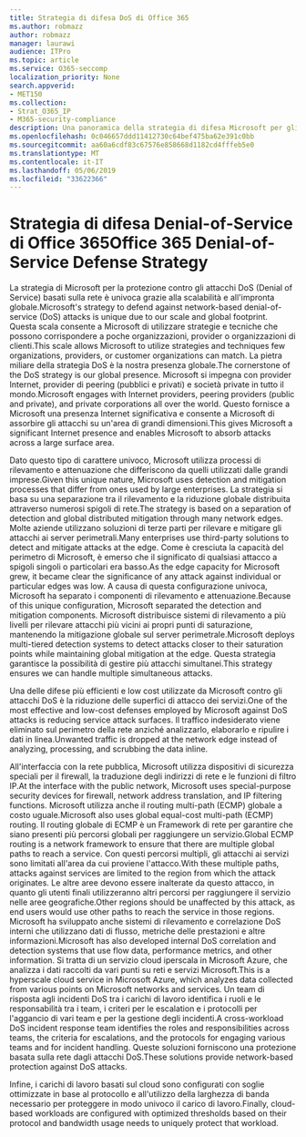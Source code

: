 ```yaml
---
title: Strategia di difesa DoS di Office 365
ms.author: robmazz
author: robmazz
manager: laurawi
audience: ITPro
ms.topic: article
ms.service: O365-seccomp
localization_priority: None
search.appverid:
- MET150
ms.collection:
- Strat_O365_IP
- M365-security-compliance
description: Una panoramica della strategia di difesa Microsoft per gli attacchi DoS (Denial of Service).
ms.openlocfilehash: 0c046657ddd11412730c64bef475ba62e391c0bb
ms.sourcegitcommit: aa60a6cdf83c67576e858668d1182cd4fffeb5e0
ms.translationtype: MT
ms.contentlocale: it-IT
ms.lasthandoff: 05/06/2019
ms.locfileid: "33622366"
---
```

# <a name="office-365-denial-of-service-defense-strategy"></a><span data-ttu-id="924b2-103">Strategia di difesa Denial-of-Service di Office 365</span><span class="sxs-lookup"><span data-stu-id="924b2-103">Office 365 Denial-of-Service Defense Strategy</span></span>

<span data-ttu-id="924b2-104">La strategia di Microsoft per la protezione contro gli attacchi DoS (Denial of Service) basati sulla rete è univoca grazie alla scalabilità e all'impronta globale.</span><span class="sxs-lookup"><span data-stu-id="924b2-104">Microsoft's strategy to defend against network-based denial-of-service (DoS) attacks is unique due to our scale and global footprint.</span></span> <span data-ttu-id="924b2-105">Questa scala consente a Microsoft di utilizzare strategie e tecniche che possono corrispondere a poche organizzazioni, provider o organizzazioni di clienti.</span><span class="sxs-lookup"><span data-stu-id="924b2-105">This scale allows Microsoft to utilize strategies and techniques few organizations, providers, or customer organizations can match.</span></span> <span data-ttu-id="924b2-106">La pietra miliare della strategia DoS è la nostra presenza globale.</span><span class="sxs-lookup"><span data-stu-id="924b2-106">The cornerstone of the DoS strategy is our global presence.</span></span> <span data-ttu-id="924b2-107">Microsoft si impegna con provider Internet, provider di peering (pubblici e privati) e società private in tutto il mondo.</span><span class="sxs-lookup"><span data-stu-id="924b2-107">Microsoft engages with Internet providers, peering providers (public and private), and private corporations all over the world.</span></span> <span data-ttu-id="924b2-108">Questo fornisce a Microsoft una presenza Internet significativa e consente a Microsoft di assorbire gli attacchi su un'area di grandi dimensioni.</span><span class="sxs-lookup"><span data-stu-id="924b2-108">This gives Microsoft a significant Internet presence and enables Microsoft to absorb attacks across a large surface area.</span></span>

<span data-ttu-id="924b2-109">Dato questo tipo di carattere univoco, Microsoft utilizza processi di rilevamento e attenuazione che differiscono da quelli utilizzati dalle grandi imprese.</span><span class="sxs-lookup"><span data-stu-id="924b2-109">Given this unique nature, Microsoft uses detection and mitigation processes that differ from ones used by large enterprises.</span></span> <span data-ttu-id="924b2-110">La strategia si basa su una separazione tra il rilevamento e la riduzione globale distribuita attraverso numerosi spigoli di rete.</span><span class="sxs-lookup"><span data-stu-id="924b2-110">The strategy is based on a separation of detection and global distributed mitigation through many network edges.</span></span> <span data-ttu-id="924b2-111">Molte aziende utilizzano soluzioni di terze parti per rilevare e mitigare gli attacchi ai server perimetrali.</span><span class="sxs-lookup"><span data-stu-id="924b2-111">Many enterprises use third-party solutions to detect and mitigate attacks at the edge.</span></span> <span data-ttu-id="924b2-112">Come è cresciuta la capacità del perimetro di Microsoft, è emerso che il significato di qualsiasi attacco a spigoli singoli o particolari era basso.</span><span class="sxs-lookup"><span data-stu-id="924b2-112">As the edge capacity for Microsoft grew, it became clear the significance of any attack against individual or particular edges was low.</span></span> <span data-ttu-id="924b2-113">A causa di questa configurazione univoca, Microsoft ha separato i componenti di rilevamento e attenuazione.</span><span class="sxs-lookup"><span data-stu-id="924b2-113">Because of this unique configuration, Microsoft separated the detection and mitigation components.</span></span> <span data-ttu-id="924b2-114">Microsoft distribuisce sistemi di rilevamento a più livelli per rilevare attacchi più vicini ai propri punti di saturazione, mantenendo la mitigazione globale sul server perimetrale.</span><span class="sxs-lookup"><span data-stu-id="924b2-114">Microsoft deploys multi-tiered detection systems to detect attacks closer to their saturation points while maintaining global mitigation at the edge.</span></span> <span data-ttu-id="924b2-115">Questa strategia garantisce la possibilità di gestire più attacchi simultanei.</span><span class="sxs-lookup"><span data-stu-id="924b2-115">This strategy ensures we can handle multiple simultaneous attacks.</span></span>

<span data-ttu-id="924b2-116">Una delle difese più efficienti e low cost utilizzate da Microsoft contro gli attacchi DoS è la riduzione delle superfici di attacco dei servizi.</span><span class="sxs-lookup"><span data-stu-id="924b2-116">One of the most effective and low-cost defenses employed by Microsoft against DoS attacks is reducing service attack surfaces.</span></span> <span data-ttu-id="924b2-117">Il traffico indesiderato viene eliminato sul perimetro della rete anziché analizzarlo, elaborarlo e ripulire i dati in linea.</span><span class="sxs-lookup"><span data-stu-id="924b2-117">Unwanted traffic is dropped at the network edge instead of analyzing, processing, and scrubbing the data inline.</span></span>

<span data-ttu-id="924b2-118">All'interfaccia con la rete pubblica, Microsoft utilizza dispositivi di sicurezza speciali per il firewall, la traduzione degli indirizzi di rete e le funzioni di filtro IP.</span><span class="sxs-lookup"><span data-stu-id="924b2-118">At the interface with the public network, Microsoft uses special-purpose security devices for firewall, network address translation, and IP filtering functions.</span></span> <span data-ttu-id="924b2-119">Microsoft utilizza anche il routing multi-path (ECMP) globale a costo uguale.</span><span class="sxs-lookup"><span data-stu-id="924b2-119">Microsoft also uses global equal-cost multi-path (ECMP) routing.</span></span> <span data-ttu-id="924b2-120">Il routing globale di ECMP è un Framework di rete per garantire che siano presenti più percorsi globali per raggiungere un servizio.</span><span class="sxs-lookup"><span data-stu-id="924b2-120">Global ECMP routing is a network framework to ensure that there are multiple global paths to reach a service.</span></span> <span data-ttu-id="924b2-121">Con questi percorsi multipli, gli attacchi ai servizi sono limitati all'area da cui proviene l'attacco.</span><span class="sxs-lookup"><span data-stu-id="924b2-121">With these multiple paths, attacks against services are limited to the region from which the attack originates.</span></span> <span data-ttu-id="924b2-122">Le altre aree devono essere inalterate da questo attacco, in quanto gli utenti finali utilizzeranno altri percorsi per raggiungere il servizio nelle aree geografiche.</span><span class="sxs-lookup"><span data-stu-id="924b2-122">Other regions should be unaffected by this attack, as end users would use other paths to reach the service in those regions.</span></span> <span data-ttu-id="924b2-123">Microsoft ha sviluppato anche sistemi di rilevamento e correlazione DoS interni che utilizzano dati di flusso, metriche delle prestazioni e altre informazioni.</span><span class="sxs-lookup"><span data-stu-id="924b2-123">Microsoft has also developed internal DoS correlation and detection systems that use flow data, performance metrics, and other information.</span></span> <span data-ttu-id="924b2-124">Si tratta di un servizio cloud iperscala in Microsoft Azure, che analizza i dati raccolti da vari punti su reti e servizi Microsoft.</span><span class="sxs-lookup"><span data-stu-id="924b2-124">This is a hyperscale cloud service in Microsoft Azure, which analyzes data collected from various points on Microsoft networks and services.</span></span> <span data-ttu-id="924b2-125">Un team di risposta agli incidenti DoS tra i carichi di lavoro identifica i ruoli e le responsabilità tra i team, i criteri per le escalation e i protocolli per l'aggancio di vari team e per la gestione degli incidenti.</span><span class="sxs-lookup"><span data-stu-id="924b2-125">A cross-workload DoS incident response team identifies the roles and responsibilities across teams, the criteria for escalations, and the protocols for engaging various teams and for incident handling.</span></span> <span data-ttu-id="924b2-126">Queste soluzioni forniscono una protezione basata sulla rete dagli attacchi DoS.</span><span class="sxs-lookup"><span data-stu-id="924b2-126">These solutions provide network-based protection against DoS attacks.</span></span>

<span data-ttu-id="924b2-127">Infine, i carichi di lavoro basati sul cloud sono configurati con soglie ottimizzate in base al protocollo e all'utilizzo della larghezza di banda necessario per proteggere in modo univoco il carico di lavoro.</span><span class="sxs-lookup"><span data-stu-id="924b2-127">Finally, cloud-based workloads are configured with optimized thresholds based on their protocol and bandwidth usage needs to uniquely protect that workload.</span></span>
